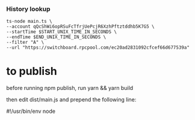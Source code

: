 ### History lookup

```
ts-node main.ts \
--account qQcShWi6opRSuFcTfrjUePcjR6XzhPftztddhb5K7G5 \
--startTime $START_UNIX_TIME_IN_SECONDS \
--endTime $END_UNIX_TIME_IN_SECONDS \
--filter "A" \
--url "https://switchboard.rpcpool.com/ec20ad2831092cfcef66d677539a"
```

# to publish

before running npm publish, run yarn && yarn build

then edit dist/main.js and prepend the following line:

#!/usr/bin/env node
